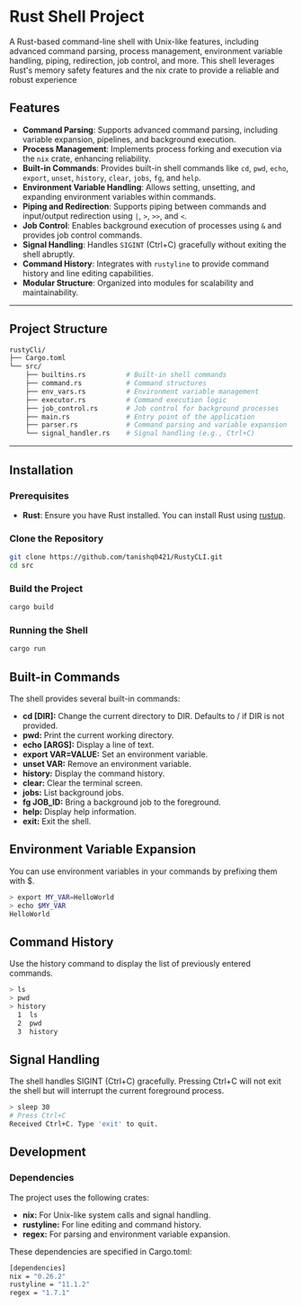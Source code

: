 # Rust Shell Project

A Rust-based command-line shell with Unix-like features, including advanced command parsing, process management, environment variable handling, piping, redirection, job control, and more. This shell leverages Rust's memory safety features and the nix crate to provide a reliable and robust experience

## Features

- **Command Parsing**: Supports advanced command parsing, including variable expansion, pipelines, and background execution.
- **Process Management**: Implements process forking and execution via the `nix` crate, enhancing reliability.
- **Built-in Commands**: Provides built-in shell commands like `cd`, `pwd`, `echo`, `export`, `unset`, `history`, `clear`, `jobs`, `fg`, and `help`.
- **Environment Variable Handling**: Allows setting, unsetting, and expanding environment variables within commands.
- **Piping and Redirection**: Supports piping between commands and input/output redirection using `|`, `>`, `>>`, and `<`.
- **Job Control**: Enables background execution of processes using `&` and provides job control commands.
- **Signal Handling**: Handles `SIGINT` (Ctrl+C) gracefully without exiting the shell abruptly.
- **Command History**: Integrates with `rustyline` to provide command history and line editing capabilities.
- **Modular Structure**: Organized into modules for scalability and maintainability.

---

## Project Structure
```bash
rustyCli/
├── Cargo.toml
└── src/
    ├── builtins.rs          # Built-in shell commands
    ├── command.rs           # Command structures
    ├── env_vars.rs          # Environment variable management
    ├── executor.rs          # Command execution logic
    ├── job_control.rs       # Job control for background processes
    ├── main.rs              # Entry point of the application
    ├── parser.rs            # Command parsing and variable expansion
    └── signal_handler.rs    # Signal handling (e.g., Ctrl+C)
```
---

## Installation

### Prerequisites

- **Rust**: Ensure you have Rust installed. You can install Rust using [rustup](https://www.rust-lang.org/tools/install).

### Clone the Repository

```bash
git clone https://github.com/tanishq0421/RustyCLI.git
cd src
```

### Build the Project
```bash
cargo build
```

### Running the Shell
```bash
cargo run
```

## Built-in Commands
The shell provides several built-in commands:

- **cd [DIR]:** Change the current directory to DIR. Defaults to / if DIR is not provided.
- **pwd:** Print the current working directory.
- **echo [ARGS]:** Display a line of text.
- **export VAR=VALUE:** Set an environment variable.
- **unset VAR:** Remove an environment variable.
- **history:** Display the command history.
- **clear:** Clear the terminal screen.
- **jobs:** List background jobs.
- **fg JOB_ID:** Bring a background job to the foreground.
- **help:** Display help information.
- **exit:** Exit the shell.


## Environment Variable Expansion
You can use environment variables in your commands by prefixing them with $.

```bash
> export MY_VAR=HelloWorld
> echo $MY_VAR
HelloWorld
```

## Command History
Use the history command to display the list of previously entered commands.

```bash
> ls
> pwd
> history
  1  ls
  2  pwd
  3  history
```

## Signal Handling
The shell handles SIGINT (Ctrl+C) gracefully. Pressing Ctrl+C will not exit the shell but will interrupt the current foreground process.

```bash
> sleep 30
# Press Ctrl+C
Received Ctrl+C. Type 'exit' to quit.
```


## Development

### Dependencies
The project uses the following crates:

- **nix:** For Unix-like system calls and signal handling.
- **rustyline:** For line editing and command history.
- **regex:** For parsing and environment variable expansion.

These dependencies are specified in Cargo.toml:

```bash
[dependencies]
nix = "0.26.2"
rustyline = "11.1.2"
regex = "1.7.1"
```
